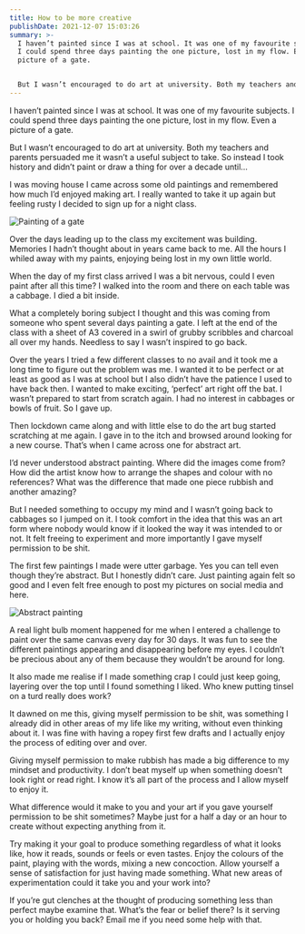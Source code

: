 ```yaml
---
title: How to be more creative
publishDate: 2021-12-07 15:03:26
summary: >-
  I haven’t painted since I was at school. It was one of my favourite subjects.
  I could spend three days painting the one picture, lost in my flow. Even a
  picture of a gate. 


  But I wasn’t encouraged to do art at university. Both my teachers and parents persuaded me it wasn’t a useful subject to take. So instead I took history and didn’t paint or draw a thing for over a decade until…
---
```

I haven’t painted since I was at school. It was one of my favourite subjects. I could spend three days painting the one picture, lost in my flow. Even a picture of a gate. 

But I wasn’t encouraged to do art at university. Both my teachers and parents persuaded me it wasn’t a useful subject to take. So instead I took history and didn’t paint or draw a thing for over a decade until…

I was moving house I came across some old paintings and remembered how much I’d enjoyed making art. I really wanted to take it up again but feeling rusty I decided to sign up for a night class. 

![Painting of a gate](/uploads/img_20211207_150148.jpg "Told you I painted a gate")

Over the days leading up to the class my excitement was building. Memories I hadn’t thought about in years came back to me.  All the hours I whiled away with my paints, enjoying being lost in my own little world. 

When the day of my first class arrived I was a bit nervous, could I even paint after all this time? I walked into the room and there on each table was a cabbage. I died a bit inside. 

What a completely boring subject I thought and this was coming from someone who spent several days painting a gate. I left at the end of the class with a sheet of A3 covered in a swirl of grubby scribbles and charcoal all over my hands. Needless to say I wasn’t inspired to go back.

Over the years I tried a few different classes to no avail and it took me a long time to figure out the problem was me. I wanted it to be perfect or at least as good as I was at school but I also didn’t have the patience I used to have back then. I wanted to make exciting, ‘perfect’ art right off the bat. I wasn’t prepared to start from scratch again. I had no interest in cabbages or bowls of fruit. So I gave up.

Then lockdown came along and with little else to do the art bug started scratching at me again. I gave in to the itch and browsed around looking for a new course. That’s when I came across one for abstract art. 

I’d never understood abstract painting. Where did the images come from? How did the artist know how to arrange the shapes and colour with no references? What was the difference that made one piece rubbish and another amazing?

But I needed something to occupy my mind and I wasn’t going back to cabbages so I jumped on it. I took comfort in the idea that this was an art form where nobody would know if it looked the way it was intended to or not. It felt freeing to experiment and more importantly I gave myself permission to be shit.

The first few paintings I made were utter garbage. Yes you can tell even though they’re abstract. But I honestly didn’t care. Just painting again felt so good and I even felt free enough to post my pictures on social media and here. 

![Abstract painting](/uploads/img_20201102_133937.jpg "My first rubbish abstract")

A real light bulb moment happened for me when I entered a challenge to paint over the same canvas every day for 30 days. It was fun to see the different paintings appearing and disappearing before my eyes. I couldn’t be precious about any of them because they wouldn’t be around for long. 

It also made me realise if I made something crap I could just keep going, layering over the top until I found something I liked. Who knew putting tinsel on a turd really does work? 

It dawned on me this, giving myself permission to be shit, was something I already did in other areas of my life like my writing, without even thinking about it. I was fine with having a ropey first few drafts and I actually enjoy the process of editing over and over. 

Giving myself permission to make rubbish has made a big difference to my mindset and productivity. I don’t beat myself up when something doesn’t look right or read right. I know it’s all part of the process and I allow myself to enjoy it.

What difference would it make to you and your art if you gave yourself permission to be shit sometimes? Maybe just for a half a day or an hour to create without expecting anything from it. 

Try making it your goal to produce something regardless of what it looks like, how it reads, sounds or feels or even tastes. Enjoy the colours of the paint, playing with the words, mixing a new concoction. Allow yourself a sense of satisfaction for just having made something. What new areas of experimentation could it take you and your work into?

If you’re gut clenches at the thought of producing something less than perfect maybe examine that. What’s the fear or belief there? Is it serving you or holding you back? Email me if you need some help with that.